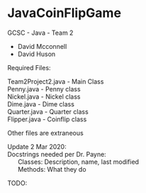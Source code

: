 # JavaCoinFlipGame

GCSC - Java - Team 2  
  
* David Mcconnell  
* David Huson  
  
Required Files:  

Team2Project2.java - Main Class  
Penny.java  - Penny class  
Nickel.java - Nickel class  
Dime.java - Dime class  
Quarter.java - Quarter class  
Flipper.java - Coinflip class  
  
Other files are extraneous

Update 2 Mar 2020:  
Docstrings needed per Dr. Payne:  
&nbsp;&nbsp;&nbsp;&nbsp;&nbsp;&nbsp;Classes: Description, name, last modified  
&nbsp;&nbsp;&nbsp;&nbsp;&nbsp;&nbsp;Methods: What they do  

TODO:  
